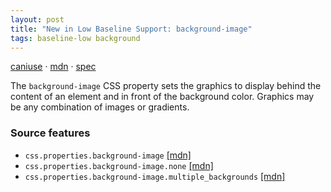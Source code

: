 ```yaml
---
layout: post
title: "New in Low Baseline Support: background-image"
tags: baseline-low background
---
```


[caniuse](https://caniuse.com/?search=background-image) · [mdn](https://developer.mozilla.org/en-US/search?q=background-image) · [spec](https://drafts.csswg.org/css-backgrounds-3/#background-image)

The `background-image` CSS property sets the graphics to display behind the content of an element and in front of the background color. Graphics may be any combination of images or gradients.

### Source features

- ``css.properties.background-image`` [[mdn]](https://developer.mozilla.org/en-US/search?q=css.properties.background-image)
- ``css.properties.background-image.none`` [[mdn]](https://developer.mozilla.org/en-US/search?q=css.properties.background-image.none)
- ``css.properties.background-image.multiple_backgrounds`` [[mdn]](https://developer.mozilla.org/en-US/search?q=css.properties.background-image.multiple_backgrounds)
